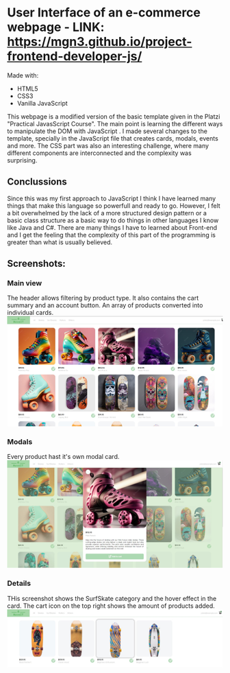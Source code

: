# User Interface of an e-commerce webpage - LINK: https://mgn3.github.io/project-frontend-developer-js/

Made with:

- HTML5
- CSS3
- Vanilla JavaScript

This webpage is a modified version of the basic template given in the Platzi "Practical JavasScript Course".
The main point is learning the different ways to manipulate the DOM with JavaScript . I made several changes to the template, specially in the JavaScript file that creates cards, modals, events and more. The CSS part was also an interesting challenge, where many different components are interconnected and the complexity was surprising.

## Conclussions
Since this was my first approach to JavaScript I think I have learned many things that make this language so powerfull and ready to go. However, I felt a bit overwhelmed by the lack of a more structured design pattern or a basic class structure as a basic way to do things in other languages I know like Java and C#.
There are many things I have to learned about Front-end and I get the feeling that the complexity of this part of the programming is greater than what is usually believed.

## Screenshots:
### Main view
The header allows filtering by product type. It also contains the cart summary and an account button.
An array of products converted into individual cards.
![screenshot1](screenshots/screenshot1.jpg)

### Modals
Every product hast it's own modal card. 
![screenshot1](screenshots/screenshot2.jpg)

### Details
THis screenshot shows the SurfSkate category and the hover effect in the card. The cart icon on the top right shows the amount of products added.
![screenshot1](screenshots/screenshot3.jpg)
